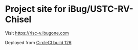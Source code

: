 # Project site for iBug/USTC-RV-Chisel

Visit <https://risc-v.ibugone.com>

Deployed from [CircleCI build 126](https://circleci.com/gh/iBug/USTC-RV-Chisel/126)
